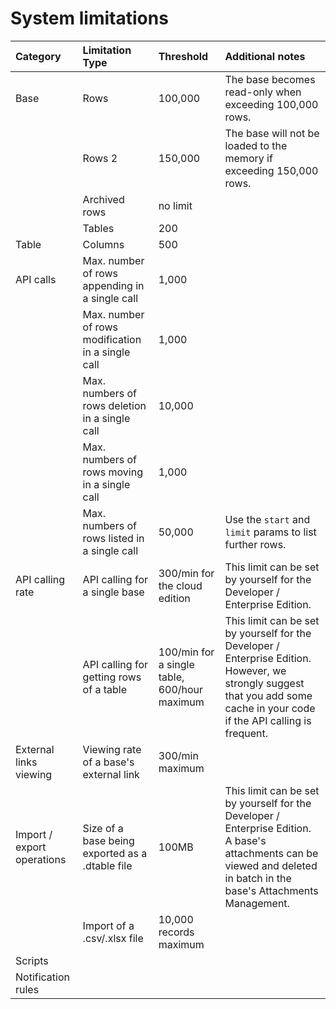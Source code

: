# System limitations

| Category                   | Limitation Type                         | Threshold                                     | Additional notes                                             |
| :------------------------- | :--------------------------------------- | :-------------------------------------------- | :----------------------------------------------------------- |
| Base                      | Rows                                    | 100,000                                        | The base becomes read-only when exceeding 100,000 rows.            |
|                            | Rows 2                            | 150,000                                        | The base will not be loaded to the memory if exceeding 150,000 rows. |
|                            | Archived rows                        | no limit                                    |     |
|                            | Tables                        | 200                                           |                                                              |
| Table                     | Columns                           | 500                                           |                                                              |
| API calls                | Max. number of rows appending in a single call    | 1,000                                          |                                                                |
|                            | Max. number of rows modification in a single call | 1,000                                          |                                                              |
|                            | Max. numbers of rows deletion in a single call     | 10,000                                         |                                                              |
|                            | Max. numbers of rows moving in a single call       | 1,000                                          |                                                              |
|                            | Max. numbers of rows listed in a single call       | 50,000                                          | Use the `start` and `limit` params to list further rows.                                                             |
| API calling rate          | API calling for a single base              | 300/min for the cloud edition                     | This limit can be set by yourself for the Developer / Enterprise Edition.    |
|                            | API calling for getting rows of a table | 100/min for a single table,  600/hour maximum | This limit can be set by yourself for the Developer / Enterprise Edition. However, we strongly suggest that you add some cache in your code if the API calling is frequent. |
| External links viewing     | Viewing rate of a base's external link  | 300/min maximum                               |                                                              |
| Import / export operations | Size of a base being exported as a .dtable file  | 100MB                                         | This limit can be set by yourself for the Developer / Enterprise Edition. A base's attachments can be viewed and deleted in batch in the base's Attachments Management.         |
|                            | Import of a .csv/.xlsx file                        | 10,000 records maximum                         |                                                              |
| Scripts                    |                                          |                                               |                                                              |
| Notification rules         |                                          |                                               |                                                              |
